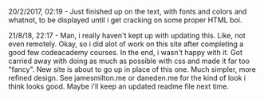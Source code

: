 20/2/2017, 02:19 - Just finished up on the text, with fonts and colors and whatnot, to be displayed until i get cracking on some proper HTML boi.

21/8/18, 22:17 - Man, i really haven't kept up with updating this. Like, not even remotely. Okay, so i did alot of work on this site after completing a good few codeacademy courses. In the end, i wasn't happy with it. Got carried away with doing as much as possible with css and made it far too "fancy". New site is about to go up in place of this one. Much simpler, more refined design. See jamesmilton.me or daneden.me for the kind of look i think looks good. Maybe i'll keep an updated readme file next time.
